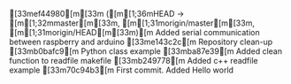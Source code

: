 [33mef44980[m[33m ([m[1;36mHEAD -> [m[1;32mmaster[m[33m, [m[1;31morigin/master[m[33m, [m[1;31morigin/HEAD[m[33m)[m Added serial communication between raspberry and arduino
[33me143c2c[m Repository clean-up
[33mb0bafc9[m Python class example
[33mba87e39[m Added clean function to readfile makefile
[33mb249778[m Added c++ readfile example
[33m70c94b3[m First commit. Added Hello world
